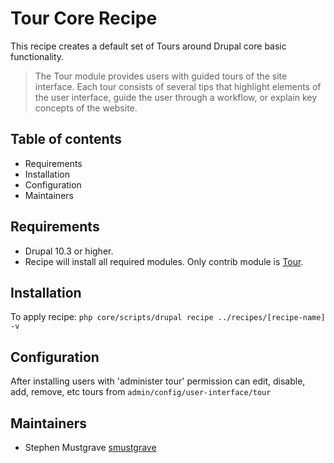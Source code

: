 # Tour Core Recipe

This recipe creates a default set of Tours around Drupal core basic functionality.

>The Tour module provides users with guided tours of the site interface. Each tour consists
of several tips that highlight elements of the user interface, guide the user through a
workflow, or explain key concepts of the website.

## Table of contents

- Requirements
- Installation
- Configuration
- Maintainers

## Requirements

* Drupal 10.3 or higher.
* Recipe will install all required modules. Only contrib module is [Tour](https://www.drupal.org/project/tour).

## Installation

To apply recipe:
`php core/scripts/drupal recipe ../recipes/[recipe-name] -v`

## Configuration

After installing users with 'administer tour' permission can edit, disable, add, remove, etc tours
from `admin/config/user-interface/tour`

## Maintainers

- Stephen Mustgrave [smustgrave](https://www.drupal.org/u/smustgrave)
